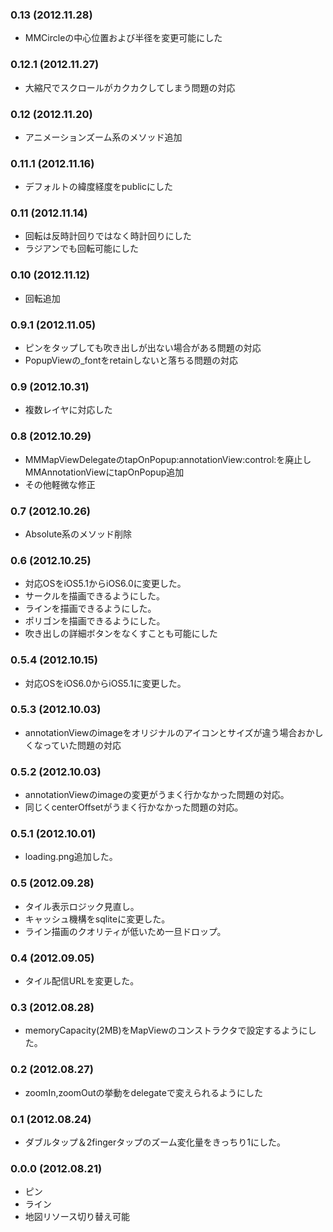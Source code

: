 ### 0.13 (2012.11.28)

* MMCircleの中心位置および半径を変更可能にした

### 0.12.1 (2012.11.27)

* 大縮尺でスクロールがカクカクしてしまう問題の対応

### 0.12 (2012.11.20)

* アニメーションズーム系のメソッド追加

### 0.11.1 (2012.11.16)

* デフォルトの緯度経度をpublicにした

### 0.11 (2012.11.14)

* 回転は反時計回りではなく時計回りにした
* ラジアンでも回転可能にした

### 0.10 (2012.11.12)

* 回転追加

### 0.9.1 (2012.11.05)

* ピンをタップしても吹き出しが出ない場合がある問題の対応
* PopupViewの_fontをretainしないと落ちる問題の対応

### 0.9 (2012.10.31)

* 複数レイヤに対応した

### 0.8 (2012.10.29)

* MMMapViewDelegateのtapOnPopup:annotationView:control:を廃止しMMAnnotationViewにtapOnPopup追加
* その他軽微な修正

### 0.7 (2012.10.26)

* Absolute系のメソッド削除

### 0.6 (2012.10.25)

* 対応OSをiOS5.1からiOS6.0に変更した。
* サークルを描画できるようにした。
* ラインを描画できるようにした。
* ポリゴンを描画できるようにした。
* 吹き出しの詳細ボタンをなくすことも可能にした

### 0.5.4 (2012.10.15)

* 対応OSをiOS6.0からiOS5.1に変更した。

### 0.5.3 (2012.10.03)

* annotationViewのimageをオリジナルのアイコンとサイズが違う場合おかしくなっていた問題の対応

### 0.5.2 (2012.10.03)

* annotationViewのimageの変更がうまく行かなかった問題の対応。
* 同じくcenterOffsetがうまく行かなかった問題の対応。

### 0.5.1 (2012.10.01)

* loading.png追加した。

### 0.5 (2012.09.28)

* タイル表示ロジック見直し。
* キャッシュ機構をsqliteに変更した。
* ライン描画のクオリティが低いため一旦ドロップ。

### 0.4 (2012.09.05)

* タイル配信URLを変更した。

### 0.3 (2012.08.28)

* memoryCapacity(2MB)をMapViewのコンストラクタで設定するようにした。

### 0.2 (2012.08.27)

* zoomIn,zoomOutの挙動をdelegateで変えられるようにした

### 0.1 (2012.08.24)

* ダブルタップ＆2fingerタップのズーム変化量をきっちり1にした。

### 0.0.0 (2012.08.21)

* ピン
* ライン
* 地図リソース切り替え可能